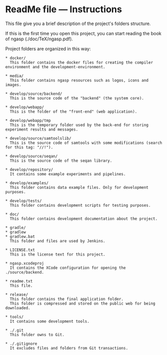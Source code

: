 ReadMe file — Instructions
==========================

This file give you a brief description of the project's folders structure.

If this is the first time you open this project, you can start reading the book 
of ngasp (./doc/TeX/ngasp.pdf).


Project folders are organized in this way:

    * docker/
      This folder contains the docker files for creating the compiler environment and the development-environment.

    * media/
      This folder contains ngasp resources such as logos, icons and images.

    * develop/source/backend/
      This is the source code of the "backend" (the system core).

    * develop/webapp/
      This is the folder of the "front-end" (web application).

    * develop/webapp/tmp
      This is the temporary folder used by the back-end for storing experiment results and messages.

    * develop/source/samtoolslib/
      This is the source code of samtools with some modifications (search for this tag: "//!").

    * develop/source/seqan/
      This is the source code of the seqan library.

    * develop/repository/
      It contains some example experiments and pipelines.

    * develop/examples/
      This folder contains data example files. Only for development purposes.

    * develop/tests/
      This folder contains development scripts for testing purposes.

    * doc/
      This folder contains development documentation about the project.

    * gradle/
    * gradlew
    * gradlew.bat
      This folder and files are used by Jenkins.

    * LICENSE.txt
      This is the license text for this project.

    * ngasp.xcodeproj
      It contains the XCode configuration for opening the ./source/backend.

    * readme.txt
      This file.

    * release/
      This folder contains the final application folder.
      This folder is compressed and stored on the public web for being downloaded.

    * tools/
      It contains some development tools.

    * ./.git
      This folder owns to Git.

    * ./.gitignore
      It excludes files and folders from Git transactions.



